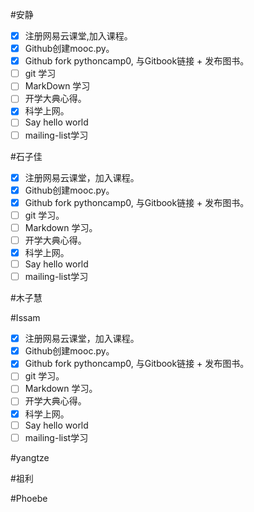 
#安静
- [x] 注册网易云课堂,加入课程。  
- [x] Github创建mooc.py。  
- [x] Github fork pythoncamp0, 与Gitbook链接 + 发布图书。  
- [ ] git 学习
- [ ] MarkDown 学习
- [ ] 开学大典心得。  
- [x] 科学上网。
- [ ] Say hello world
- [ ] mailing-list学习

#石子佳
- [x] 注册网易云课堂，加入课程。
- [x] Github创建mooc.py。
- [x] Github fork pythoncamp0, 与Gitbook链接 + 发布图书。
- [ ] git 学习。
- [ ] Markdown 学习。
- [ ] 开学大典心得。
- [x] 科学上网。
- [ ] Say hello world
- [ ] mailing-list学习

#木子慧

#Issam
- [x] 注册网易云课堂，加入课程。
- [x] Github创建mooc.py。
- [x] Github fork pythoncamp0, 与Gitbook链接 + 发布图书。
- [ ] git 学习。
- [ ] Markdown 学习。
- [ ] 开学大典心得。
- [x] 科学上网。
- [ ] Say hello world
- [ ] mailing-list学习

#yangtze

#祖利

#Phoebe


